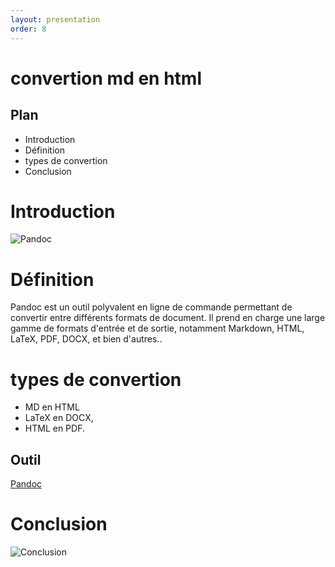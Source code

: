 ```yaml
---
layout: presentation
order: 8
---
```


# convertion md en html

<!-- new slide -->

## Plan

- Introduction
- Définition
- types de convertion
- Conclusion
<!-- new slide -->

# Introduction

![Pandoc](/lab-markdown/8.convertion-en-html/images/pandoc.png)

<!-- new slide -->

# Définition

Pandoc est un outil polyvalent en ligne de commande permettant de convertir entre différents formats de document. Il prend en charge une large gamme de formats d'entrée et de sortie, notamment Markdown, HTML, LaTeX, PDF, DOCX, et bien d'autres..

<!-- new slide -->

# types de convertion

- MD en HTML
- LaTeX en DOCX,
- HTML en PDF.
<!-- new slide -->

## Outil 
[Pandoc](https://github.com/jgm/pandoc/releases/tag/3.1.12)

# Conclusion

![Conclusion](/lab-markdown/8.convertion-en-html/images/conclusion.png)

<!-- new slide -->
